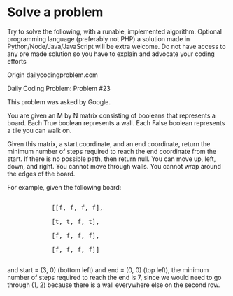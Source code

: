 # Solve a problem
Try to solve the following, with a runable, implemented algorithm. Optional programming language (preferably not PHP) a solution made in Python/Node/Java/JavaScript will be extra welcome.
Do not have access to any pre made solution so you have to explain and advocate your coding efforts

Origin dailycodingproblem.com 

Daily Coding Problem: Problem #23

This problem was asked by Google.

You are given an M by N matrix consisting of booleans that represents a board. Each True boolean represents a wall. Each False boolean represents a tile you can walk on.

Given this matrix, a start coordinate, and an end coordinate, return the minimum number of steps required to reach the end coordinate from the start. If there is no possible path, then return null. You can move up, left, down, and right. You cannot move through walls. You cannot wrap around the edges of the board.

 For example, given the following board:
<pre>  
&nbsp;&nbsp;&nbsp;&nbsp;&nbsp;&nbsp;&nbsp;&nbsp;&nbsp;&nbsp;&nbsp;&nbsp;[[f, f, f, f],<br>
&nbsp;&nbsp;&nbsp;&nbsp;&nbsp;&nbsp;&nbsp;&nbsp;&nbsp;&nbsp;&nbsp;&nbsp;[t, t, f, t],<br>
&nbsp;&nbsp;&nbsp;&nbsp;&nbsp;&nbsp;&nbsp;&nbsp;&nbsp;&nbsp;&nbsp;&nbsp;[f, f, f, f],<br>
&nbsp;&nbsp;&nbsp;&nbsp;&nbsp;&nbsp;&nbsp;&nbsp;&nbsp;&nbsp;&nbsp;&nbsp;[f, f, f, f]]<br>
</pre>
and start = (3, 0) (bottom left) and end = (0, 0) (top left), the minimum number of steps required to reach the end is 7, since we would need to go through (1, 2) because there is a wall everywhere else on the second row.

